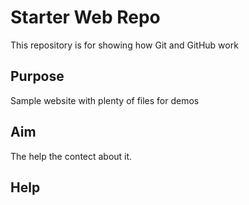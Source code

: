 # Starter Web Repo

This repository is for showing how Git and GitHub work

## Purpose

Sample website with plenty of files for demos

## Aim

The help the contect about it.

## Help
